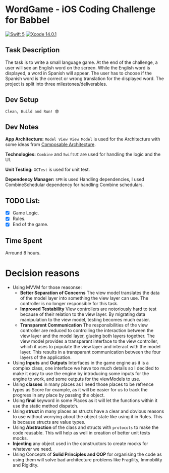# WordGame - iOS Coding Challenge for Babbel
[![Swift 5](https://img.shields.io/badge/Swift-5-green.svg?style=flat)](https://swift.org/) [![Xcode 14.0.1](https://img.shields.io/badge/Xcode-14.0.1-blue)](https://developer.apple.com/documentation/xcode-release-notes/xcode-14_0_1-release-notes)

## Task Description
The task is to write a small language game. At the end of the challenge, a user will see an English word on the screen. While the English word is displayed, a word in Spanish will appear.
The user has to choose if the Spanish word is the correct or wrong translation for the displayed word.
The project is split into three milestones/deliverables.

## Dev Setup
`Clean, Build and Run! 😎`

## Dev Notes ##
**App Architecture:** `Model View View Model` is used for the Architecture with some ideas from [Composable Architecture](https://github.com/pointfreeco/swift-composable-architecture).

**Technologies:** `Combine` and `SwiftUI` are used for handling the logic and the UI.

**Unit Testing:** `XCTest` is used for unit test.

**Dependency Manager:** `SPM` is used Handling dependencies, I used CombineSchedular dependency for handling Combine schedulars.

## TODO List:
- [x] Game Logic.
- [x] Rules.
- [X] End of the game.

## Time Spent
Arround 8 hours.

# Decision reasons
- Using MVVM for those reasonse:
  * **Better Separation of Concerns** The view model translates the data of the model layer into something the view layer can use. The controller is no longer responsible for this task.
  * **Improved Testability** View controllers are notoriously hard to test because of their relation to the view layer. By migrating data manipulation to the view model, testing becomes much easier.
  * **Transparent Communication** The responsibilities of the view controller are reduced to controlling the interaction between the view layer and the model layer, glueing both layers together. The view model provides a transparant interface to the view controller, which it uses to populate the view layer and interact with the model layer. This results in a transparant communication between the four layers of the application.
- Using **Inputs** and **Outputs** Interfaces in the game engine as it is a complex class, one interface we have too much details so I decided to make it easy to use the engine by introducing some inputs for the engine to work, and some outputs for the viewModels to use.
- Using **classes** in many places as I need those places to be refrence types as Score for example, as it will be easier for us to track the progress in any place by passing the object.
- Using **final** keyword in some Places as it will let the functions within it use the static method dispatch.
- Using **struct** in many places as structs have a clear and obvious reasons to use without worrying about the object state like using it in Rules. This is because structs are value types.
- Using **Abstraction** of the class and structs with `protocols` to make the code reusable. This will help as well in creation of better unit tests mocks.
- **Injecting** any object used in the constructors to create mocks for whatever we need.
- Using Concepts of **Solid Principles and OOP** for organising the code as using them will solve bad architecture problems like Fragility, Immobility and Rigidity.

